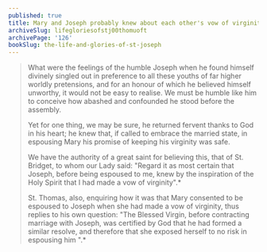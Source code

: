 ```yaml
---
published: true
title: Mary and Joseph probably knew about each other's vow of virginity before being espoused
archiveSlug: lifegloriesofstj00thomuoft
archivePage: '126'
bookSlug: the-life-and-glories-of-st-joseph
---
```


> What were the feelings of the humble Joseph when he found himself divinely singled out in preference to all these youths of far higher worldly pretensions, and for an honour of which he believed himself unworthy, it would not be easy to realise. We must be humble like him to conceive how abashed and confounded he stood before the assembly.
>
> Yet for one thing, we may be sure, he returned fervent thanks to God in his heart; he knew that, if called to embrace the married state, in espousing Mary his promise of keeping his virginity was safe.
>
> We have the authority of a great saint for believing this, that of St. Bridget, to whom our Lady said: "Regard it as most certain that Joseph, before being espoused to me, knew by the inspiration of the Holy Spirit that I had made a vow of virginity".\*
>
> St. Thomas, also, enquiring how it was that Mary consented to be espoused to Joseph when she had made a vow of virginity, thus replies to his own question: "The Blessed Virgin, before contracting marriage with Joseph, was certified by God that he had formed a similar resolve, and therefore that she exposed herself to no risk in espousing him ".\*

